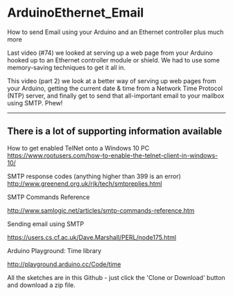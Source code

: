 # ArduinoEthernet_Email
How to send Email using your Arduino and an Ethernet controller plus much more

Last video (#74) we looked at serving up a web page from your Arduino hooked up to an Ethernet controller module or shield. We had to use some memory-saving techniques to get it all in.

This video (part 2) we look at a better way of serving up web pages from your Arduino, getting the current date & time from a Network Time Protocol (NTP) server, and finally get to send that all-important email to your mailbox using SMTP. Phew!

------------------------------------------------------------------------------
There is a lot of supporting information available
------------------------------------------------------------------------------

How to get enabled TelNet onto a Windows 10 PC
https://www.rootusers.com/how-to-enable-the-telnet-client-in-windows-10/

SMTP response codes (anything higher than 399 is an error)
http://www.greenend.org.uk/rjk/tech/smtpreplies.html 

SMTP Commands Reference

http://www.samlogic.net/articles/smtp-commands-reference.htm

Sending email using SMTP

https://users.cs.cf.ac.uk/Dave.Marshall/PERL/node175.html

Arduino Playground: Time library

http://playground.arduino.cc/Code/time

All the sketches are in this Github - just click the 'Clone or Download' button and download a zip file.
